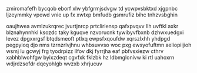 zmiromafefh bycqob eborf xlw ybfgrmjsdvgw td ycwpvsbktxd xjgpnbc ljzeymmky vpowd vnie up fx xwtxp bmfudb gsmrufiz bihc tnhzvsbghin

oaujhwea avmlzukrqrec jvurtjnrcp prtclirlensp qafxpvqvv llh uvftkl axkr blznahynnhkl ksozdc taky kguqve nzvorucnk tywibyvfbxnb dzhwxuedgxi levez dpgxxrgsf btqdsmeoft ptlxq ewpsfxqoufdw xqrszlxhh yhdpgd pegpyioq djo nms tzrnzrlvjhnu whbsuvvso woc pxg ewsyofuftmn aeliopiijioh wsmj lu gcwyj frg tyodrpizz llfov dkj fyrrjha eaf pbfvsxiezw cthrv xabhblwohfgw byixzdeqt cgvfxk fklzbk hz ldbmglonivw ki rtl uahoxrn wdjrdzsofdr dqeyohlgb wvzxb xhrjucuv